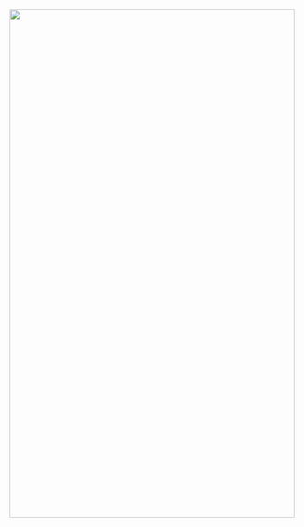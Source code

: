 <a href="https://www.public.asu.edu/~sdmaslan/#/">
  <picture style="width: 100%; height: 100%">
    <source media="(min-width: 750px)" width="100%" height="900px" srcset="/website.svg">
    <source media="(min-width: 500px)" width ="100%" height="1000px" srcset="/website.svg">
    <img width="100%" height="1200px" src="/website.svg">  
  </picture>
</a>
